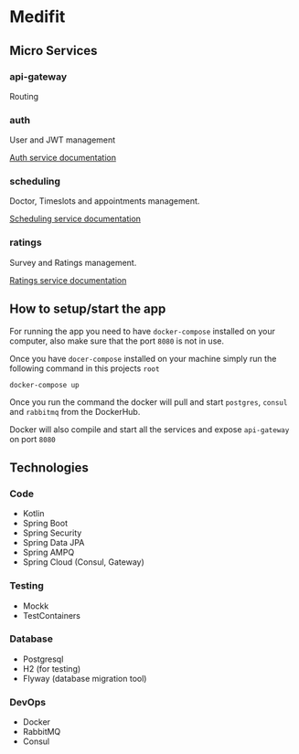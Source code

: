 # Medifit

## Micro Services

### api-gateway

Routing

### auth

User and JWT management

[Auth service documentation](auth/README.md)

### scheduling

Doctor, Timeslots and appointments management.

[Scheduling service documentation](scheduling/README.md)

### ratings

Survey and Ratings management.

[Ratings service documentation](ratings/README.md)

## How to setup/start the app

For running the app you need to have `docker-compose` installed on your computer, also make sure that the port `8080` is
not in use.

Once you have `docer-compose` installed on your machine simply run the following command in this projects `root`
```
docker-compose up
```
Once you run the command the docker will pull and start `postgres`, `consul` and `rabbitmq` from the DockerHub. 

Docker will also compile and start all the services and expose `api-gateway` on port `8080`

## Technologies
### Code

- Kotlin
- Spring Boot
- Spring Security
- Spring Data JPA
- Spring AMPQ
- Spring Cloud (Consul, Gateway)

### Testing

- Mockk
- TestContainers

### Database

- Postgresql
- H2 (for testing)
- Flyway (database migration tool)

### DevOps

- Docker
- RabbitMQ
- Consul
